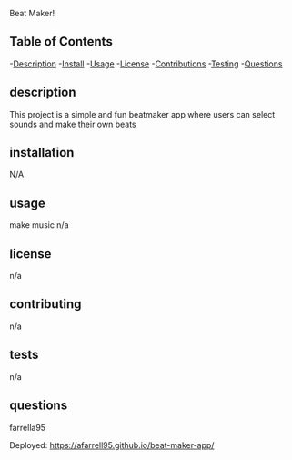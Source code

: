 Beat Maker!

## Table of Contents

-[Description](#description) -[Install](#installation) -[Usage](#usage) -[License](#license) -[Contributions](#contributing) -[Testing](#tests) -[Questions](#questions)

## description

This project is a simple and fun beatmaker app where users can select sounds and make their own beats
## installation

N/A

## usage
make music
n/a

## license

n/a

## contributing

n/a

## tests

n/a

## questions

farrella95

Deployed:
https://afarrell95.github.io/beat-maker-app/
